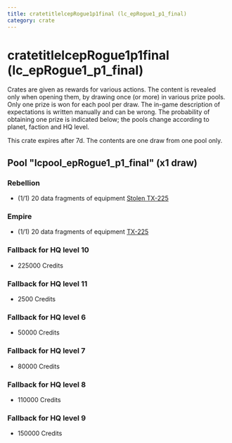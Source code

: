 ```yaml
---
title: cratetitlelcepRogue1p1final (lc_epRogue1_p1_final)
category: crate
---
```


# cratetitlelcepRogue1p1final (lc_epRogue1_p1_final)

Crates are given as rewards for various actions. The content is revealed only when opening them, by drawing once (or more) in various prize pools. Only one prize is won for each pool per draw. The in-game description of expectations is written manually and can be wrong. The probability of obtaining one prize is indicated below; the pools change according to planet, faction and HQ level.

This crate expires after 7d. The contents are one draw from one pool only.

## Pool "lcpool_epRogue1_p1_final" (x1 draw)

### Rebellion

  * (1/1) 20 data fragments of equipment [Stolen TX-225](eqpRebelHovertank)

### Empire

  * (1/1) 20 data fragments of equipment [TX-225](eqpEmpireHovertank)

### Fallback for HQ level 10

  * 225000 Credits

### Fallback for HQ level 11

  * 2500 Credits

### Fallback for HQ level 6

  * 50000 Credits

### Fallback for HQ level 7

  * 80000 Credits

### Fallback for HQ level 8

  * 110000 Credits

### Fallback for HQ level 9

  * 150000 Credits